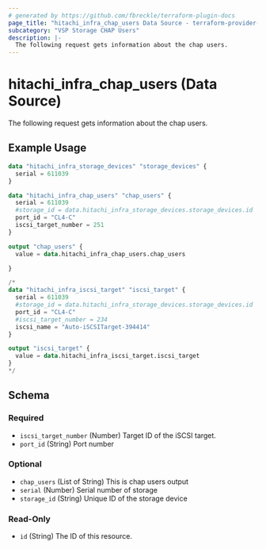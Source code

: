 ```yaml
---
# generated by https://github.com/fbreckle/terraform-plugin-docs
page_title: "hitachi_infra_chap_users Data Source - terraform-provider-hitachi"
subcategory: "VSP Storage CHAP Users"
description: |-
  The following request gets information about the chap users.
---
```


# hitachi_infra_chap_users (Data Source)

The following request gets information about the chap users.

## Example Usage

```terraform
data "hitachi_infra_storage_devices" "storage_devices" {
  serial = 611039
}

data "hitachi_infra_chap_users" "chap_users" {
  serial = 611039
  #storage_id = data.hitachi_infra_storage_devices.storage_devices.id
  port_id = "CL4-C"
  iscsi_target_number = 251
}

output "chap_users" {
  value = data.hitachi_infra_chap_users.chap_users

}

/*
data "hitachi_infra_iscsi_target" "iscsi_target" {
  serial = 611039
  #storage_id = data.hitachi_infra_storage_devices.storage_devices.id
  port_id = "CL4-C"
  #iscsi_target_number = 234
  iscsi_name = "Auto-iSCSITarget-394414"
}

output "iscsi_target" {
  value = data.hitachi_infra_iscsi_target.iscsi_target
}
*/
```

<!-- schema generated by tfplugindocs -->
## Schema

### Required

- `iscsi_target_number` (Number) Target ID of the iSCSI target.
- `port_id` (String) Port number

### Optional

- `chap_users` (List of String) This is chap users output
- `serial` (Number) Serial number of storage
- `storage_id` (String) Unique ID of the storage device

### Read-Only

- `id` (String) The ID of this resource.


